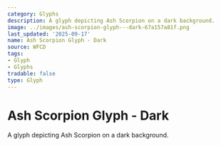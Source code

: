 ```yaml
---
category: Glyphs
description: A glyph depicting Ash Scorpion on a dark background.
image: ../images/ash-scorpion-glyph---dark-67a157a81f.png
last_updated: '2025-09-17'
name: Ash Scorpion Glyph - Dark
source: WFCD
tags:
- Glyph
- Glyphs
tradable: false
type: Glyph
---
```


# Ash Scorpion Glyph - Dark

A glyph depicting Ash Scorpion on a dark background.

